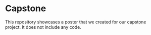 # Capstone
This repository showcases a poster that we created for our capstone project. It does not include any code. 
